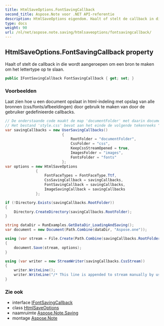 ```yaml
---
title: HtmlSaveOptions.FontSavingCallback
second_title: Aspose.Note voor .NET API-referentie
description: HtmlSaveOptions eigendom. Haalt of stelt de callback in die wordt aangeroepen om een bron te maken om het lettertype op te slaan.
type: docs
weight: 90
url: /nl/net/aspose.note.saving/htmlsaveoptions/fontsavingcallback/
---
```

## HtmlSaveOptions.FontSavingCallback property

Haalt of stelt de callback in die wordt aangeroepen om een bron te maken om het lettertype op te slaan.

```csharp
public IFontSavingCallback FontSavingCallback { get; set; }
```

### Voorbeelden

Laat zien hoe u een document opslaat in html-indeling met opslag van alle bronnen (css/fonts/afbeeldingen) door gebruik te maken van door de gebruiker gedefinieerde callbacks.

```csharp
// De onderstaande code maakt de map 'documentFolder' met daarin document.html, de map 'css' met het bestand 'style.css', de map 'images' met afbeeldingen en de map 'fonts' met lettertypen.
// Het bestand 'style.css' bevat aan het einde de volgende tekenreeks "/* Deze regel is toegevoegd om handmatig door de gebruiker te streamen */"
var savingCallbacks = new UserSavingCallbacks()
                          {
                              RootFolder = "documentFolder",
                              CssFolder = "css",
                              KeepCssStreamOpened = true,
                              ImagesFolder = "images",
                              FontsFolder = "fonts"
                          };
var options = new HtmlSaveOptions
              {
                  FontFaceTypes = FontFaceType.Ttf,
                  CssSavingCallback = savingCallbacks,
                  FontSavingCallback = savingCallbacks,
                  ImageSavingCallback = savingCallbacks
              };

if (!Directory.Exists(savingCallbacks.RootFolder))
{
    Directory.CreateDirectory(savingCallbacks.RootFolder);
}

string dataDir = RunExamples.GetDataDir_LoadingAndSaving();
var document = new Document(Path.Combine(dataDir, "Aspose.one"));

using (var stream = File.Create(Path.Combine(savingCallbacks.RootFolder, "document.html")))
{
    document.Save(stream, options);
}

using (var writer = new StreamWriter(savingCallbacks.CssStream))
{
    writer.WriteLine();
    writer.WriteLine("/* This line is appended to stream manually by user */");
}
```

### Zie ook

* interface [IFontSavingCallback](../../../aspose.note.saving.html/ifontsavingcallback/)
* class [HtmlSaveOptions](../)
* naamruimte [Aspose.Note.Saving](../../htmlsaveoptions/)
* montage [Aspose.Note](../../../)


